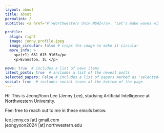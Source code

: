 ```yaml
---
layout: about
title: about
permalink: /
subtitle: <a href='#'>Northwestern Univ MSAI</a>. "Let's make waves with numbers"

profile:
  align: right
  image: jenny_profile.jpeg
  image_circular: false # crops the image to make it circular
  more_info: >
    <p>(+1) 631-615-9165</p>
    <p>Evanston, IL </p>

news: true  # includes a list of news items
latest_posts: true  # includes a list of the newest posts
selected_papers: False # includes a list of papers marked as "selected={true}"
social: true  # includes social icons at the bottom of the page
---
```


Hi! This is JeongYoon Lee (Jenny Lee), studying Artificial Intelligence at Northwestern University.
 
  
  Feel free to reach out to me in these emails below.
    
   lee.jenny.cs [at] gmail.com  
   jeongyoon2024 [at] northwestern.edu
  

